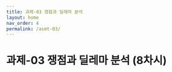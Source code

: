 ```yaml
---
title: 과제-03 쟁점과 딜레마 분석
layout: home
nav_order: 4
permalink: /asmt-03/
---
```


# 과제-03 쟁점과 딜레마 분석 (8차시)

